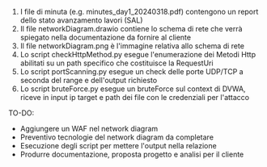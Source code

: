 1) I file di minuta (e.g. minutes_day1_20240318.pdf) contengono un report dello stato avanzamento lavori (SAL)
2) Il file networkDiagram.drawio contiene lo schema di rete che verrà spiegato nella documentazione da fornire al cliente
3) Il file networkDiagram.png è l'immagine relativa allo schema di rete 
4) Lo script checkHttpMethod.py esegue l'enumerazione dei Metodi Http abilitati su un path specifico che costituisce la RequestUri
5) Lo script portScanning.py esegue un check delle porte UDP/TCP a seconda del range e dell'output richiesto
6) Lo script bruteForce.py esegue un bruteForce sul context di DVWA, riceve in input ip target e path dei file con le credenziali per l'attacco

TO-DO:
- Aggiungere un WAF nel network diagram
- Preventivo tecnologie del network diagram da completare
- Esecuzione degli script per mettere l'output nella relazione
- Produrre documentazione, proposta progetto e analisi per il cliente